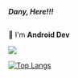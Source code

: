 

***Dany, Here!!!***



##
:seedling: I'm **Android Dev**

[![](https://img.shields.io/badge/Telegram-blue?logo=telegram&logoColor=white&style=for-the-badge)](https://t.me/RadRasyad)

[![Top Langs](https://github-readme-stats.vercel.app/api/top-langs/?username=radrasyad&layout=compact)](https://github.com/RadRasyad)


